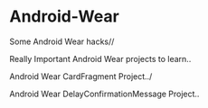 # Android-Wear
Some Android Wear hacks//

Really Important Android Wear projects to learn..

Android Wear CardFragment Project../

Android Wear DelayConfirmationMessage Project..
